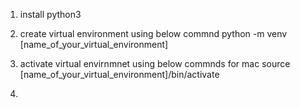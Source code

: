 1. install python3

2. create virtual environment using below commnd
python -m venv [name_of_your_virtual_environment]

3. activate virtual envirnmnet 
using below commnds for mac 
source [name_of_your_virtual_environment]/bin/activate

4. 